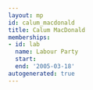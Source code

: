 ```yaml
---
layout: mp
id: calum_macdonald
title: Calum MacDonald
memberships:
- id: lab
  name: Labour Party
  start: 
  end: '2005-03-18'
autogenerated: true
---
```

